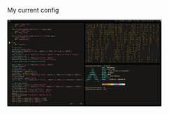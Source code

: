 My current config

<img src="https://raw.githubusercontent.com/datcuandrei/current-config/master/config.png" width=70% height=70% />
